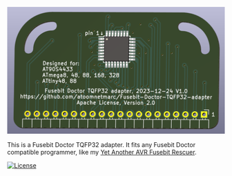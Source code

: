 ![](Kicad/Fusebit%20Doctor%20TQFP32%20adapter.png)

This is a Fusebit Doctor TQFP32 adapter. It fits any Fusebit Doctor compatible programmer, like my [Yet Another AVR Fusebit Rescuer](https://github.com/atoomnetmarc/yaafr).

[![License](https://img.shields.io/badge/License-Apache%202.0-blue.svg)](https://opensource.org/licenses/Apache-2.0)